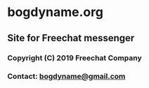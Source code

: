 # bogdyname.org
## Site for Freechat messenger 
### Copyright (C) 2019 Freechat Company
### Contact: bogdyname@gmail.com